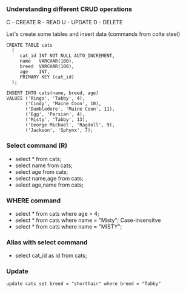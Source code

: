 ### Understanding different CRUD operations 

C - CREATE
R - READ
U - UPDATE
D - DELETE

Let's create some tables and insert data (commands from colte steel)

```
CREATE TABLE cats 
  ( 
     cat_id INT NOT NULL AUTO_INCREMENT, 
     name   VARCHAR(100), 
     breed  VARCHAR(100), 
     age    INT, 
     PRIMARY KEY (cat_id) 
  ); 
```

```
INSERT INTO cats(name, breed, age) 
VALUES ('Ringo', 'Tabby', 4),
       ('Cindy', 'Maine Coon', 10),
       ('Dumbledore', 'Maine Coon', 11),
       ('Egg', 'Persian', 4),
       ('Misty', 'Tabby', 13),
       ('George Michael', 'Ragdoll', 9),
       ('Jackson', 'Sphynx', 7);
```

### Select command (R)

- select * from cats;
- select name from cats;
- select age from cats;
- select name,age from cats;
- select age,name from cats;

### WHERE command 

- select * from cats where age > 4;
- select * from cats where name = "Misty";
Case-insensitve 
- select * from cats where name = "MISTY";

### Alias with select command

- select cat_id as id from cats;

### Update 

```
update cats set breed = "shorthair" where breed = "Tabby"
```



